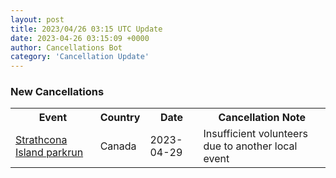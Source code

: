 ```yaml
---
layout: post
title: 2023/04/26 03:15 UTC Update
date: 2023-04-26 03:15:09 +0000
author: Cancellations Bot
category: 'Cancellation Update'
---
```


<h3>New Cancellations</h3>
<div class='hscrollable'>
<table style='width: 100%'>
    <tr>
        <th>Event</th>
        <th>Country</th>
        <th>Date</th>
        <th>Cancellation Note</th>
    </tr>
    <tr>
        <td><a href="https://www.parkrun.ca/strathconaisland">Strathcona Island parkrun</a></td>
        <td>Canada</td>
        <td>2023-04-29</td>
        <td>Insufficient volunteers due to another local event</td>
    </tr>
</table>
</div>
